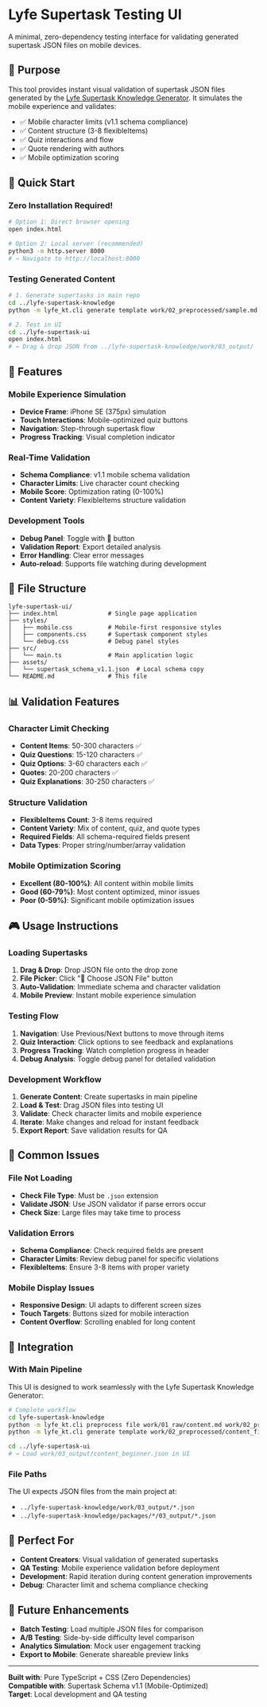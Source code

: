 # Lyfe Supertask Testing UI

A minimal, zero-dependency testing interface for validating generated supertask JSON files on mobile devices.

## 🎯 Purpose

This tool provides instant visual validation of supertask JSON files generated by the [Lyfe Supertask Knowledge Generator](../lyfe-supertask-knowledge). It simulates the mobile experience and validates:

- ✅ Mobile character limits (v1.1 schema compliance)
- ✅ Content structure (3-8 flexibleItems)
- ✅ Quiz interactions and flow
- ✅ Quote rendering with authors
- ✅ Mobile optimization scoring

## 🚀 Quick Start

### Zero Installation Required!

```bash
# Option 1: Direct browser opening
open index.html

# Option 2: Local server (recommended)
python3 -m http.server 8000
# → Navigate to http://localhost:8000
```

### Testing Generated Content

```bash
# 1. Generate supertasks in main repo
cd ../lyfe-supertask-knowledge
python -m lyfe_kt.cli generate template work/02_preprocessed/sample.md work/03_output/

# 2. Test in UI
cd ../lyfe-supertask-ui
open index.html
# → Drag & drop JSON from ../lyfe-supertask-knowledge/work/03_output/
```

## 📱 Features

### Mobile Experience Simulation
- **Device Frame**: iPhone SE (375px) simulation
- **Touch Interactions**: Mobile-optimized quiz buttons
- **Navigation**: Step-through supertask flow
- **Progress Tracking**: Visual completion indicator

### Real-Time Validation
- **Schema Compliance**: v1.1 mobile schema validation
- **Character Limits**: Live character count checking
- **Mobile Score**: Optimization rating (0-100%)
- **Content Variety**: FlexibleItems structure validation

### Development Tools
- **Debug Panel**: Toggle with 🔧 button
- **Validation Report**: Export detailed analysis
- **Error Handling**: Clear error messages
- **Auto-reload**: Supports file watching during development

## 🔧 File Structure

```
lyfe-supertask-ui/
├── index.html              # Single page application
├── styles/
│   ├── mobile.css          # Mobile-first responsive styles
│   ├── components.css      # Supertask component styles
│   └── debug.css           # Debug panel styles
├── src/
│   └── main.ts             # Main application logic
├── assets/
│   └── supertask_schema_v1.1.json  # Local schema copy
└── README.md               # This file
```

## 📊 Validation Features

### Character Limit Checking
- **Content Items**: 50-300 characters ✅
- **Quiz Questions**: 15-120 characters ✅
- **Quiz Options**: 3-60 characters each ✅
- **Quotes**: 20-200 characters ✅
- **Quiz Explanations**: 30-250 characters ✅

### Structure Validation
- **FlexibleItems Count**: 3-8 items required
- **Content Variety**: Mix of content, quiz, and quote types
- **Required Fields**: All schema-required fields present
- **Data Types**: Proper string/number/array validation

### Mobile Optimization Scoring
- **Excellent (80-100%)**: All content within mobile limits
- **Good (60-79%)**: Most content optimized, minor issues
- **Poor (0-59%)**: Significant mobile optimization issues

## 🎮 Usage Instructions

### Loading Supertasks
1. **Drag & Drop**: Drop JSON file onto the drop zone
2. **File Picker**: Click "📁 Choose JSON File" button
3. **Auto-Validation**: Immediate schema and character validation
4. **Mobile Preview**: Instant mobile experience simulation

### Testing Flow
1. **Navigation**: Use Previous/Next buttons to move through items
2. **Quiz Interaction**: Click options to see feedback and explanations
3. **Progress Tracking**: Watch completion progress in header
4. **Debug Analysis**: Toggle debug panel for detailed validation

### Development Workflow
1. **Generate Content**: Create supertasks in main pipeline
2. **Load & Test**: Drag JSON files into testing UI
3. **Validate**: Check character limits and mobile experience
4. **Iterate**: Make changes and reload for instant feedback
5. **Export Report**: Save validation results for QA

## 🚨 Common Issues

### File Not Loading
- **Check File Type**: Must be `.json` extension
- **Validate JSON**: Use JSON validator if parse errors occur
- **Check Size**: Large files may take time to process

### Validation Errors
- **Schema Compliance**: Check required fields are present
- **Character Limits**: Review debug panel for specific violations
- **FlexibleItems**: Ensure 3-8 items with proper variety

### Mobile Display Issues
- **Responsive Design**: UI adapts to different screen sizes
- **Touch Targets**: Buttons sized for mobile interaction
- **Content Overflow**: Scrolling enabled for long content

## 🔗 Integration

### With Main Pipeline
This UI is designed to work seamlessly with the Lyfe Supertask Knowledge Generator:

```bash
# Complete workflow
cd lyfe-supertask-knowledge
python -m lyfe_kt.cli preprocess file work/01_raw/content.md work/02_preprocessed/
python -m lyfe_kt.cli generate template work/02_preprocessed/content_filled_template.md work/03_output/

cd ../lyfe-supertask-ui
# → Load work/03_output/content_beginner.json in UI
```

### File Paths
The UI expects JSON files from the main project at:
- `../lyfe-supertask-knowledge/work/03_output/*.json`
- `../lyfe-supertask-knowledge/packages/*/03_output/*.json`

## 🎯 Perfect For

- **Content Creators**: Visual validation of generated supertasks
- **QA Testing**: Mobile experience validation before deployment
- **Development**: Rapid iteration during content generation improvements
- **Debug**: Character limit and schema compliance checking

## 🔮 Future Enhancements

- **Batch Testing**: Load multiple JSON files for comparison
- **A/B Testing**: Side-by-side difficulty level comparison
- **Analytics Simulation**: Mock user engagement tracking
- **Export to Mobile**: Generate shareable preview links

---

**Built with**: Pure TypeScript + CSS (Zero Dependencies)  
**Compatible with**: Supertask Schema v1.1 (Mobile-Optimized)  
**Target**: Local development and QA testing  